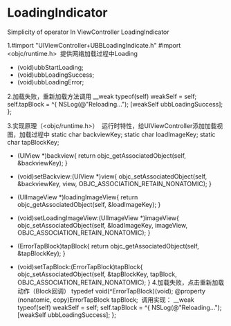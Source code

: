 # LoadingIndicator
Simplicity of operator In ViewController LoadingIndicator

1.#import "UIViewController+UBBLoadingIndicate.h"
  #import <objc/runtime.h>
  提供网络加载过程中Loading
- (void)ubbStartLoading;
- (void)ubbLoadingSuccess;
- (void)ubbLoadingError;

2.加载失败，重新加载方法调用
    __weak typeof(self) weakSelf = self;
    self.tapBlock = ^{
        NSLog(@"Reloading...");
        [weakSelf ubbLoadingSuccess];
    };
    
3.实现原理（<objc/runtime.h>）
  运行时特性，给UIViewController添加加载视图，加载过程中
  static char backviewKey;
  static char loadImageKey;
  static char tapBlockKey;
- (UIView *)backview{
    return objc_getAssociatedObject(self, &backviewKey);
}

- (void)setBackview:(UIView *)view{
    objc_setAssociatedObject(self, &backviewKey, view, OBJC_ASSOCIATION_RETAIN_NONATOMIC);
}

- (UIImageView *)loadingImageView{
    return objc_getAssociatedObject(self, &loadImageKey);
}

- (void)setLoadingImageView:(UIImageView *)imageView{
    objc_setAssociatedObject(self, &loadImageKey, imageView, OBJC_ASSOCIATION_RETAIN_NONATOMIC);
}

- (ErrorTapBlock)tapBlock{
    return objc_getAssociatedObject(self, &tapBlockKey);
}

- (void)setTapBlock:(ErrorTapBlock)tapBlock{
    objc_setAssociatedObject(self, &tapBlockKey, tapBlock, OBJC_ASSOCIATION_RETAIN_NONATOMIC);
}
4.加载失败，点击重新加载动作（Block回调）
  typedef void(^ErrorTapBlock)(void);
  @property (nonatomic, copy)ErrorTapBlock tapBlock;
  调用实现：
  __weak typeof(self) weakSelf = self;
    self.tapBlock = ^{
        NSLog(@"Reloading...");
        [weakSelf ubbLoadingSuccess];
    };
